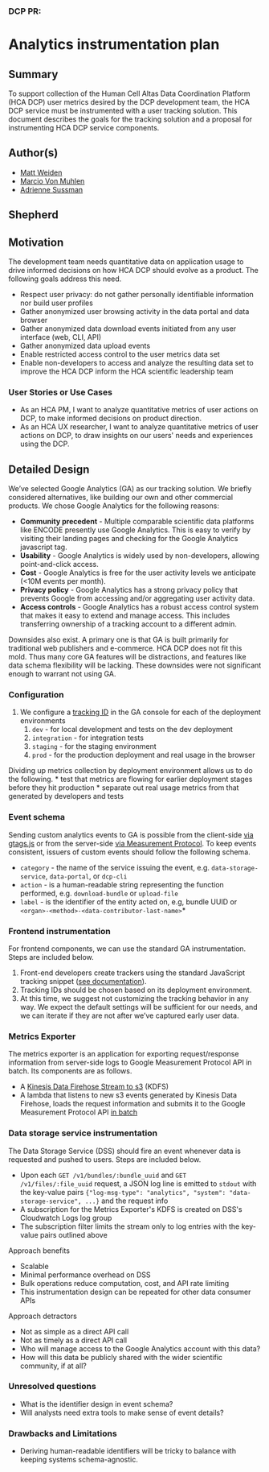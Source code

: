 ### DCP PR:

# Analytics instrumentation plan

## Summary

To support collection of the Human Cell Altas Data Coordination Platform (HCA DCP) user metrics desired by the DCP
development team, the HCA DCP service must be instrumented with a user tracking solution. This document describes the
goals for the tracking solution and a proposal for instrumenting HCA DCP service components.

## Author(s)

* [Matt Weiden](mailto:mweiden@chanzuckerberg.com)
* [Marcio Von Muhlen](mailto:mvonmuhlen@chanzuckerberg.com)
* [Adrienne Sussman](mailto:%20asussman@chanzuckerberg.com)

## Shepherd

## Motivation

The development team needs quantitative data on application usage to drive informed decisions on how HCA DCP should
evolve as a product. The following goals address this need.

* Respect user privacy: do not gather personally identifiable information nor build user profiles
* Gather anonymized user browsing activity in the data portal and data browser
* Gather anonymized data download events initiated from any user interface (web, CLI, API)
* Gather anonymized data upload events
* Enable restricted access control to the user metrics data set
* Enable non-developers to access and analyze the resulting data set to improve the HCA DCP inform the HCA scientific
  leadership team

### User Stories or Use Cases

* As an HCA PM, I want to analyze quantitative metrics of user actions on DCP, to make informed decisions on product
  direction.
* As an HCA UX researcher, I want to analyze quantitative metrics of user actions on DCP, to draw insights on our users'
  needs and experiences using the DCP.

## Detailed Design

We’ve selected Google Analytics (GA) as our tracking solution. We briefly considered alternatives, like building our own
and other commercial products. We chose Google Analytics for the following reasons:

* **Community precedent** - Multiple comparable scientific data platforms like ENCODE presently use Google Analytics.
  This is easy to verify by visiting their landing pages and checking for the Google Analytics javascript tag.
* **Usability** - Google Analytics is widely used by non-developers, allowing point-and-click access.
* **Cost** - Google Analytics is free for the user activity levels we anticipate (<10M events per month).
* **Privacy policy** - Google Analytics has a strong privacy policy that prevents Google from accessing and/or
  aggregating user activity data.
* **Access controls** - Google Analytics has a robust access control system that makes it easy to extend and manage
  access. This includes transferring ownership of a tracking account to a different admin.

Downsides also exist. A primary one is that GA is built primarily for traditional web publishers and e-commerce. HCA DCP
does not fit this mold. Thus many core GA features will be distractions, and features like data schema flexibility will
be lacking. These downsides were not significant enough to warrant not using GA.

### Configuration

1. We configure a [tracking ID](https://support.google.com/analytics/answer/1008080?hl=en) in the GA console for each of
   the deployment environments
    1. `dev` - for local development and tests on the dev deployment
    2. `integration` - for integration tests
    3. `staging` - for the staging environment
    4. `prod` - for the production deployment and real usage in the browser

Dividing up metrics collection by deployment environment allows us to do the following. * test that metrics are flowing
for earlier deployment stages before they hit production * separate out real usage metrics from that generated by
developers and tests

### Event schema

Sending custom analytics events to GA is possible from the client-side [via
gtags.js](https://developers.google.com/analytics/devguides/collection/gtagjs/events) or from the server-side [via
Measurement Protocol](https://developers.google.com/analytics/devguides/collection/protocol/v1/devguide). To keep events
consistent, issuers of custom events should follow the following schema.

* `category` - the name of the service issuing the event, e.g. `data-storage-service`, `data-portal`, or `dcp-cli`
* `action` - is a human-readable string representing the function performed, e.g. `download-bundle` or `upload-file`
* `label` - is the identifier of the entity acted on, e.g, bundle UUID or `<organ>-<method>-<data-contributor-last-name>`*

### Frontend instrumentation

For frontend components, we can use the standard GA instrumentation. Steps are included below.

1. Front-end developers create trackers using the standard JavaScript tracking snippet    ([see
   documentation](https://developers.google.com/analytics/devguides/collection/gtagjs/)).
2. Tracking IDs should be chosen based on its deployment environment.
3. At this time, we suggest not customizing the tracking behavior in any way. We expect the default settings will be
   sufficient for our needs, and we can iterate if they are not after we’ve captured early user data.

### Metrics Exporter

The metrics exporter is an application for exporting request/response information from server-side logs to Google
Measurement Protocol API in batch. Its components are as follows.

* A [Kinesis Data Firehose Stream to
  s3](https://docs.aws.amazon.com/firehose/latest/dev/create-destination.html#create-destination-s3) (KDFS)
* A lambda that listens to new s3 events generated by Kinesis Data Firehose, loads the request information and submits
  it   to the Google Measurement Protocol API   [in
  batch](https://developers.google.com/analytics/devguides/collection/protocol/v1/devguide#batch)

### Data storage service instrumentation

The Data Storage Service (DSS) should fire an event whenever data is requested and pushed to users. Steps are included
below.

* Upon each `GET /v1/bundles/:bundle_uuid` and `GET /v1/files/:file_uuid` request, a JSON log line is emitted to
  `stdout` with the key-value pairs `{"log-msg-type": "analytics", "system": "data-storage-service", ...}` and the
  request info
* A subscription for the Metrics Exporter's KDFS is created on DSS's Cloudwatch Logs log group
* The subscription filter limits the stream only to log entries with the key-value pairs outlined above

Approach benefits

* Scalable
* Minimal performance overhead on DSS
* Bulk operations reduce computation, cost, and API rate limiting
* This instrumentation design can be repeated for other data consumer APIs

Approach detractors

* Not as simple as a direct API call
* Not as timely as a direct API call
* Who will manage access to the Google Analytics account with this data?
* How will this data be publicly shared with the wider scientific community, if at all?

### Unresolved questions

* What is the identifier design in event schema?
* Will analysts need extra tools to make sense of event details?

### Drawbacks and Limitations

* Deriving human-readable identifiers will be tricky to balance with keeping systems schema-agnostic.




